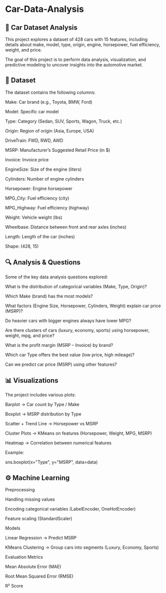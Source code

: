 # Car-Data-Analysis
## 🚗 Car Dataset Analysis

This project explores a dataset of 428 cars with 15 features, including details about make, model, type, origin, engine, horsepower, fuel efficiency, weight, and price.

The goal of this project is to perform data analysis, visualization, and predictive modeling to uncover insights into the automotive market.

## 📂 Dataset

The dataset contains the following columns:

Make: Car brand (e.g., Toyota, BMW, Ford)

Model: Specific car model

Type: Category (Sedan, SUV, Sports, Wagon, Truck, etc.)

Origin: Region of origin (Asia, Europe, USA)

DriveTrain: FWD, RWD, AWD

MSRP: Manufacturer’s Suggested Retail Price (in $)

Invoice: Invoice price

EngineSize: Size of the engine (liters)

Cylinders: Number of engine cylinders

Horsepower: Engine horsepower

MPG_City: Fuel efficiency (city)

MPG_Highway: Fuel efficiency (highway)

Weight: Vehicle weight (lbs)

Wheelbase: Distance between front and rear axles (inches)

Length: Length of the car (inches)

Shape: (428, 15)

## 🔍 Analysis & Questions

Some of the key data analysis questions explored:

What is the distribution of categorical variables (Make, Type, Origin)?

Which Make (brand) has the most models?

What factors (Engine Size, Horsepower, Cylinders, Weight) explain car price (MSRP)?

Do heavier cars with bigger engines always have lower MPG?

Are there clusters of cars (luxury, economy, sports) using horsepower, weight, mpg, and price?

What is the profit margin (MSRP – Invoice) by brand?

Which car Type offers the best value (low price, high mileage)?

Can we predict car price (MSRP) using other features?

## 📊 Visualizations

The project includes various plots:

Barplot → Car count by Type / Make

Boxplot → MSRP distribution by Type

Scatter + Trend Line → Horsepower vs MSRP

Cluster Plots → KMeans on features (Horsepower, Weight, MPG, MSRP)

Heatmap → Correlation between numerical features

Example:

sns.boxplot(x="Type", y="MSRP", data=data)

## ⚙️ Machine Learning

Preprocessing

Handling missing values

Encoding categorical variables (LabelEncoder, OneHotEncoder)

Feature scaling (StandardScaler)

Models

Linear Regression → Predict MSRP

KMeans Clustering → Group cars into segments (Luxury, Economy, Sports)

Evaluation Metrics

Mean Absolute Error (MAE)

Root Mean Squared Error (RMSE)

R² Score
